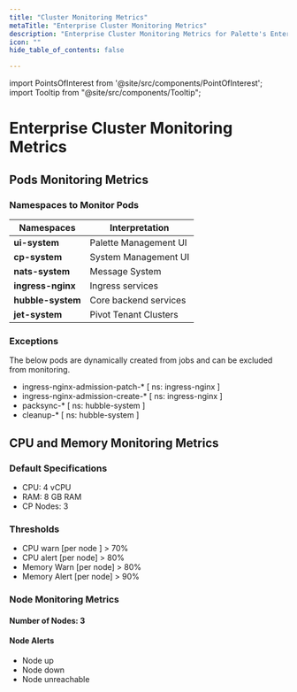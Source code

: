 ```yaml
---
title: "Cluster Monitoring Metrics"
metaTitle: "Enterprise Cluster Monitoring Metrics"
description: "Enterprise Cluster Monitoring Metrics for Palette's Enterprise (on-premises) variant."
icon: ""
hide_table_of_contents: false

---
```





import PointsOfInterest from '@site/src/components/PointOfInterest';
import Tooltip from "@site/src/components/Tooltip";

# Enterprise Cluster Monitoring Metrics    
## Pods Monitoring Metrics
### Namespaces to Monitor Pods

|**Namespaces** |**Interpretation**|
|-----------|--------------|
|**ui-system** |Palette Management UI|
|**cp-system** |System Management UI|
|**nats-system**| Message System|
|**ingress-nginx**| Ingress services|
|**hubble-system**|Core backend services|
|**jet-system**|Pivot Tenant Clusters|

### Exceptions

The below pods are dynamically created from jobs and can be excluded from monitoring.

* ingress-nginx-admission-patch-* [ ns: ingress-nginx ]
* ingress-nginx-admission-create-* [ ns: ingress-nginx ]
* packsync-* [ ns: hubble-system ]
* cleanup-* [ ns: hubble-system ]


## CPU and Memory Monitoring Metrics

### Default Specifications
* CPU: 4 vCPU
* RAM: 8 GB RAM
* CP Nodes: 3

### Thresholds
* CPU warn [per node ] > 70%
* CPU alert [per node] > 80%
* Memory Warn [per node] > 80%
* Memory Alert [per node] > 90%

### Node Monitoring Metrics
 #### Number of Nodes: 3
 #### Node Alerts
* Node up
* Node down
* Node unreachable

<br />
<br />

